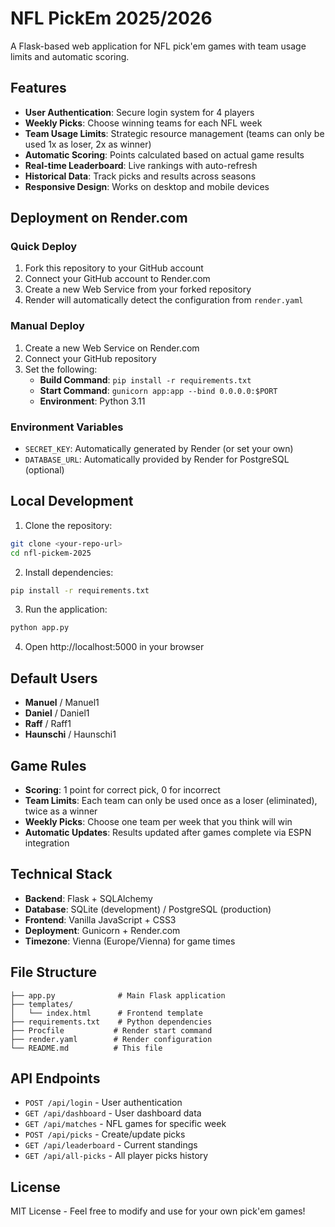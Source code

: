 # NFL PickEm 2025/2026

A Flask-based web application for NFL pick'em games with team usage limits and automatic scoring.

## Features

- **User Authentication**: Secure login system for 4 players
- **Weekly Picks**: Choose winning teams for each NFL week
- **Team Usage Limits**: Strategic resource management (teams can only be used 1x as loser, 2x as winner)
- **Automatic Scoring**: Points calculated based on actual game results
- **Real-time Leaderboard**: Live rankings with auto-refresh
- **Historical Data**: Track picks and results across seasons
- **Responsive Design**: Works on desktop and mobile devices

## Deployment on Render.com

### Quick Deploy
1. Fork this repository to your GitHub account
2. Connect your GitHub account to Render.com
3. Create a new Web Service from your forked repository
4. Render will automatically detect the configuration from `render.yaml`

### Manual Deploy
1. Create a new Web Service on Render.com
2. Connect your GitHub repository
3. Set the following:
   - **Build Command**: `pip install -r requirements.txt`
   - **Start Command**: `gunicorn app:app --bind 0.0.0.0:$PORT`
   - **Environment**: Python 3.11

### Environment Variables
- `SECRET_KEY`: Automatically generated by Render (or set your own)
- `DATABASE_URL`: Automatically provided by Render for PostgreSQL (optional)

## Local Development

1. Clone the repository:
```bash
git clone <your-repo-url>
cd nfl-pickem-2025
```

2. Install dependencies:
```bash
pip install -r requirements.txt
```

3. Run the application:
```bash
python app.py
```

4. Open http://localhost:5000 in your browser

## Default Users

- **Manuel** / Manuel1
- **Daniel** / Daniel1  
- **Raff** / Raff1
- **Haunschi** / Haunschi1

## Game Rules

- **Scoring**: 1 point for correct pick, 0 for incorrect
- **Team Limits**: Each team can only be used once as a loser (eliminated), twice as a winner
- **Weekly Picks**: Choose one team per week that you think will win
- **Automatic Updates**: Results updated after games complete via ESPN integration

## Technical Stack

- **Backend**: Flask + SQLAlchemy
- **Database**: SQLite (development) / PostgreSQL (production)
- **Frontend**: Vanilla JavaScript + CSS3
- **Deployment**: Gunicorn + Render.com
- **Timezone**: Vienna (Europe/Vienna) for game times

## File Structure

```
├── app.py              # Main Flask application
├── templates/
│   └── index.html      # Frontend template
├── requirements.txt    # Python dependencies
├── Procfile           # Render start command
├── render.yaml        # Render configuration
└── README.md          # This file
```

## API Endpoints

- `POST /api/login` - User authentication
- `GET /api/dashboard` - User dashboard data
- `GET /api/matches` - NFL games for specific week
- `POST /api/picks` - Create/update picks
- `GET /api/leaderboard` - Current standings
- `GET /api/all-picks` - All player picks history

## License

MIT License - Feel free to modify and use for your own pick'em games!


